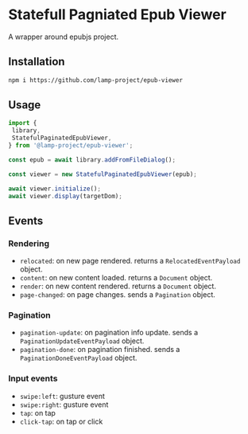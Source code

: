# Statefull Pagniated Epub Viewer

A wrapper around epubjs project.

## Installation

```bash
npm i https://github.com/lamp-project/epub-viewer 
```

## Usage

```typescript
import {
 library,
 StatefulPaginatedEpubViewer,
} from '@lamp-project/epub-viewer';

const epub = await library.addFromFileDialog();

const viewer = new StatefulPaginatedEpubViewer(epub);

await viewer.initialize();
await viewer.display(targetDom);
```

## Events

### Rendering

* `relocated`: on new page rendered. returns a `RelocatedEventPayload` object.
* `content`: on new content loaded. returns a `Document` object.
* `render`: on new content rendered. returns a `Document` object.
* `page-changed`: on page changes. sends a `Pagination` object.

### Pagination

* `pagination-update`: on pagination info update. sends a `PaginationUpdateEventPayload` object.
* `pagination-done`: on pagination finished. sends a `PaginationDoneEventPayload` object.

### Input events

* `swipe:left`: gusture event
* `swipe:right`: gusture event
* `tap`: on tap
* `click-tap`: on tap or click
